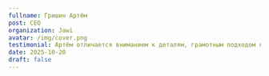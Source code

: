 ```yaml
---
fullname: Гришин Артём
post: CEO
organization: Jawi
avatar: /img/cover.png
testimonial: Артём отличается вниманием к деталям, грамотным подходом к UX/UI и стремлением сделать продукт не просто «рабочим», а действительно удобным для пользователя.
date: 2025-10-20
draft: false
---
```


